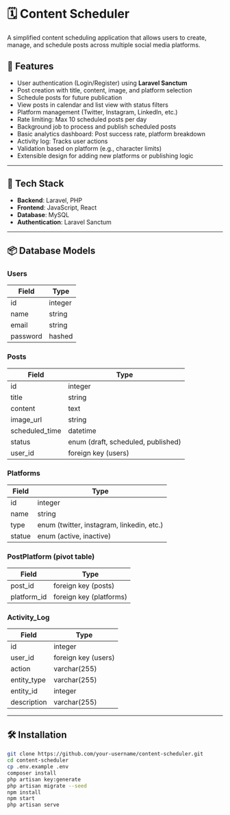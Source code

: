 # 🗓️ Content Scheduler

A simplified content scheduling application that allows users to create, manage, and schedule posts across multiple social media platforms.

## 🚀 Features

- User authentication (Login/Register) using **Laravel Sanctum**
- Post creation with title, content, image, and platform selection
- Schedule posts for future publication
- View posts in calendar and list view with status filters
- Platform management (Twitter, Instagram, LinkedIn, etc.)
- Rate limiting: Max 10 scheduled posts per day
- Background job to process and publish scheduled posts
- Basic analytics dashboard: Post success rate, platform breakdown
- Activity log: Tracks user actions
- Validation based on platform (e.g., character limits)
- Extensible design for adding new platforms or publishing logic

---

## 🧱 Tech Stack

- **Backend**: Laravel, PHP
- **Frontend**: JavaScript, React
- **Database**: MySQL
- **Authentication**: Laravel Sanctum

---

## 📦 Database Models

### Users

| Field     | Type       |
|-----------|------------|
| id        | integer    |
| name      | string     |
| email     | string     |
| password  | hashed     |

### Posts

| Field           | Type       |
|-----------------|------------|
| id              | integer    |
| title           | string     |
| content         | text       |
| image_url       | string     |
| scheduled_time  | datetime   |
| status          | enum (draft, scheduled, published) |
| user_id         | foreign key (users) |

### Platforms

| Field     | Type     |
|-----------|----------|
| id        | integer  |
| name      | string   |
| type      | enum (twitter, instagram, linkedin, etc.) |
| statue    | enum (active, inactive) |

### PostPlatform (pivot table)

| Field           | Type     |
|-----------------|----------|
| post_id         | foreign key (posts) |
| platform_id     | foreign key (platforms) |

### Activity_Log

| Field           | Type     |
|-----------------|----------|
| id              | integer |
| user_id         | foreign key (users) |
| action          | varchar(255) |
| entity_type     | varchar(255) |
| entity_id       | integer |
| description     | varchar(255) |

---

## 🛠️ Installation

```bash
git clone https://github.com/your-username/content-scheduler.git
cd content-scheduler
cp .env.example .env
composer install
php artisan key:generate
php artisan migrate --seed
npm install
npm start
php artisan serve
